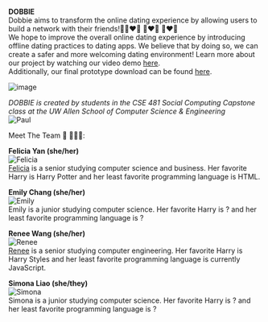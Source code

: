 **DOBBIE** \
Dobbie aims to transform the online dating experience by allowing users to build a network with their friends!💜👨‍❤️‍👨 👩‍❤️‍👩 👩‍❤️‍👨\
We hope to improve the overall online dating experience by introducing offline dating practices to dating apps. We believe that by doing so, we can create a safer and more welcoming dating environment!
Learn more about our project by watching our video demo [here](https://www.youtube.com/watch?v=IyYSWfh_D8o). \
Additionally, our final prototype download can be found [here](https://github.com/UWSocialComputing/connect4-Project).

![image](https://user-images.githubusercontent.com/61256385/155203962-d57c3e71-ade6-4536-8b99-71e245d13ae1.png)

*DOBBIE is created by students in the CSE 481 Social Computing Capstone class at the UW Allen School of Computer Science & Engineering* \
![Paul](http://comotion.uw.edu/wp-content/uploads/2021/03/Logo-Paul-G.-Allen-School-of-Computer-Science-Engineering.jpg?width=450&height=450)

Meet The Team 💃 👩🏻‍💻:


**Felicia Yan (she/her)** \
![Felicia](https://media.discordapp.net/attachments/930542558269038652/936340729352061008/46704059-5F23-4140-855F-F56D471CAFF1.jpg?width=450&height=450) \
[Felicia](https://www.linkedin.com/in/felicia-y/) is a senior studying computer science and business. Her favorite Harry is Harry Potter and her least favorite programming language is HTML.

**Emily Chang (she/her)** \
![Emily](https://media.discordapp.net/attachments/930542558269038652/936340440733610034/916189F3-66A7-428F-8F48-9E9698BDB69A.jpg?width=450&height=450) \
Emily is a junior studying computer science. Her favorite Harry is ? and her least favorite programming language is ?

**Renee Wang (she/her)** \
![Renee](https://media.discordapp.net/attachments/930542558269038652/936340293710659664/Screen_Shot_2021-08-04_at_10.59.25_PM.png?width=450&height=450) \
[Renee](https://www.linkedin.com/in/renee-wang/) is a senior studying computer engineering. Her favorite Harry is Harry Styles and her least favorite programming language is currently JavaScript.

**Simona Liao (she/they)** \
![Simona](https://media.discordapp.net/attachments/930542558269038652/941451361520865280/profile.jpeg?width=450&height=450) \
Simona is a junior studying computer science. Her favorite Harry is ? and her least favorite programming language is ?

